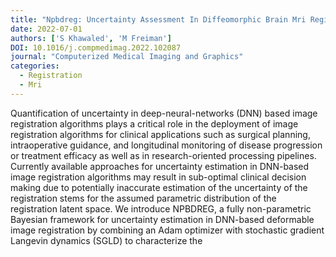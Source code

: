 ```yaml
---
title: "Npbdreg: Uncertainty Assessment In Diffeomorphic Brain Mri Registration Using A Non-parametric Bayesian Deep-learning Based Approach"
date: 2022-07-01
authors: ['S Khawaled', 'M Freiman']
DOI: 10.1016/j.compmedimag.2022.102087
journal: "Computerized Medical Imaging and Graphics"
categories: 
  - Registration
  - Mri
---
```

Quantification of uncertainty in deep-neural-networks (DNN) based image registration algorithms plays a critical role in the deployment of image registration algorithms for clinical applications such as surgical planning, intraoperative guidance, and longitudinal monitoring of disease progression or treatment efficacy as well as in research-oriented processing pipelines. Currently available approaches for uncertainty estimation in DNN-based image registration algorithms may result in sub-optimal clinical decision making due to potentially inaccurate estimation of the uncertainty of the registration stems for the assumed parametric distribution of the registration latent space. We introduce NPBDREG, a fully non-parametric Bayesian framework for uncertainty estimation in DNN-based deformable image registration by combining an Adam optimizer with stochastic gradient Langevin dynamics (SGLD) to characterize the
            